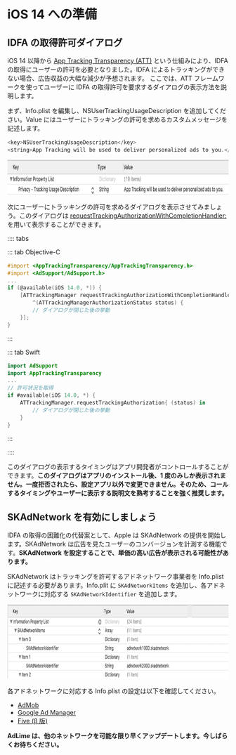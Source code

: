 # iOS 14 への準備

## IDFA の取得許可ダイアログ

iOS 14 以降から [App Tracking Transparency (ATT)](https://developer.apple.com/documentation/apptrackingtransparency) という仕組みにより、IDFA の取得にユーザーの許可を必要となりました。IDFA によるトラッキングができない場合、広告収益の大幅な減少が予想されます。
ここでは、ATT フレームワークを使ってユーザーに IDFA の取得許可を要求するダイアログの表示方法を説明します。

まず、Info.plist を編集し、NSUserTrackingUsageDescription を追加してください。Value にはユーザーにトラッキングの許可を求めるカスタムメッセージを記述します。

```objectivec
<key>NSUserTrackingUsageDescription</key>
<string>App Tracking will be used to deliver personalized ads to you.</string>
```

<img src="./../images/ios/ios14_att.png" height="80"/>

次にユーザーにトラッキングの許可を求めるダイアログを表示させてみましょう。このダイアログは [requestTrackingAuthorizationWithCompletionHandler:](https://developer.apple.com/documentation/apptrackingtransparency/attrackingmanager/3547037-requesttrackingauthorizationwith) を用いて表示することができます。

:::: tabs

::: tab Objective-C

```objectivec
#import <AppTrackingTransparency/AppTrackingTransparency.h>
#import <AdSupport/AdSupport.h>
...
if (@available(iOS 14.0, *)) {
    [ATTrackingManager requestTrackingAuthorizationWithCompletionHandler:
        ^(ATTrackingManagerAuthorizationStatus status) {
        // ダイアログが閉じた後の挙動
    }];
}
```

:::

::: tab Swift

```swift
import AdSupport
import AppTrackingTransparency
...
// 許可状況を取得
if #available(iOS 14.0, *) {
    ATTrackingManager.requestTrackingAuthorization{ (status) in
        // ダイアログが閉じた後の挙動
    }
}
```

:::

::::

このダイアログの表示するタイミングはアプリ開発者がコントロールすることができます。**このダイアログはアプリのインストール後、1 度のみしか表示されません。一度拒否されたら、設定アプリ以外で変更できません。そのため、コールするタイミングやユーザーに表示する説明文を熟考することを強く推奨します。**


## SKAdNetwork を有効にしましょう

IDFA の取得の困難化の代替案として、Apple は SKAdNetwork の提供を開始します。SKAdNetwork は広告を見たユーザーのコンバージョンを計測する機能です。**SKAdNetwork を設定することで、単価の高い広告が表示される可能性があります。**

SKAdNetwork はトラッキングを許可するアドネットワーク事業者を Info.plist に記述する必要があります。Info.plit に `SKAdNetworkItems` を追加し、各アドネットワークに対応する `SKAdNetworkIdentifier` を追加します。

<img src="./../images/ios/ios14_skadnetwork.png" height="170"/>


各アドネットワークに対応する Info.plist の設定は以下を確認してください。

- [AdMob](./mediation_admob.md#skadnetwork-の準備ios-14-以上)
- [Google Ad Manager](./mediation_dfp.md#skadnetwork-の準備ios-14-以上)
- [Five (β 版)](./mediation_five.md#ios-14-beta-sdk20200824infoplist-の更新)

**AdLime は、他のネットワークを可能な限り早くアップデートします。今しばらくお待ちください。**